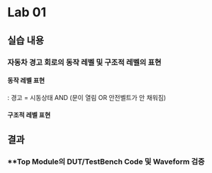 # Lab 01

## 실습 내용

### **자동차 경고 회로의 동작 레벨 및 구조적 레벨의 표현**

#### **동작 레벨 표현**
: 경고 = 시동상태 AND (문이 열림 OR 안전벨트가 안 채워짐)

#### **구조적 레벨 표현**


## 결과

### **Top Module의 DUT/TestBench Code 및 Waveform 검증 


<!--stackedit_data:
eyJoaXN0b3J5IjpbNjIzODkzODZdfQ==
-->